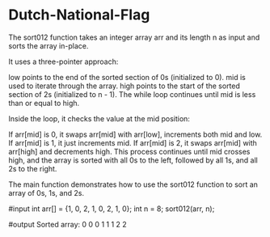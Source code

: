 # Dutch-National-Flag

The sort012 function takes an integer array arr and its length n as input and sorts the array in-place.

It uses a three-pointer approach:

low points to the end of the sorted section of 0s (initialized to 0).
mid is used to iterate through the array.
high points to the start of the sorted section of 2s (initialized to n - 1).
The while loop continues until mid is less than or equal to high.

Inside the loop, it checks the value at the mid position:

If arr[mid] is 0, it swaps arr[mid] with arr[low], increments both mid and low.
If arr[mid] is 1, it just increments mid.
If arr[mid] is 2, it swaps arr[mid] with arr[high] and decrements high.
This process continues until mid crosses high, and the array is sorted with all 0s to the left, followed by all 1s, and all 2s to the right.

The main function demonstrates how to use the sort012 function to sort an array of 0s, 1s, and 2s.

#input
int arr[] = {1, 0, 2, 1, 0, 2, 1, 0};
int n = 8;
sort012(arr, n);


#output
Sorted array: 0 0 0 1 1 1 2 2
